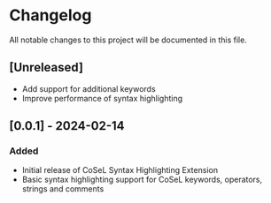 # Changelog

All notable changes to this project will be documented in this file.

## [Unreleased]

- Add support for additional keywords
- Improve performance of syntax highlighting

## [0.0.1] - 2024-02-14

### Added

- Initial release of CoSeL Syntax Highlighting Extension
- Basic syntax highlighting support for CoSeL keywords, operators, strings and comments
